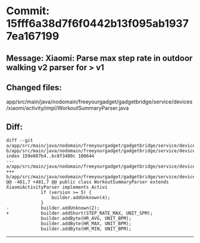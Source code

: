 # Commit: 15fff6a38d7f6f0442b13f095ab19377ea167199
## Message: Xiaomi: Parse max step rate in outdoor walking v2 parser for > v1
## Changed files:
app/src/main/java/nodomain/freeyourgadget/gadgetbridge/service/devices/xiaomi/activity/impl/WorkoutSummaryParser.java

## Diff:
```
diff --git a/app/src/main/java/nodomain/freeyourgadget/gadgetbridge/service/devices/xiaomi/activity/impl/WorkoutSummaryParser.java b/app/src/main/java/nodomain/freeyourgadget/gadgetbridge/service/devices/xiaomi/activity/impl/WorkoutSummaryParser.java
index 159e087b4..bc8f3480c 100644
--- a/app/src/main/java/nodomain/freeyourgadget/gadgetbridge/service/devices/xiaomi/activity/impl/WorkoutSummaryParser.java
+++ b/app/src/main/java/nodomain/freeyourgadget/gadgetbridge/service/devices/xiaomi/activity/impl/WorkoutSummaryParser.java
@@ -481,7 +481,7 @@ public class WorkoutSummaryParser extends XiaomiActivityParser implements Activi
             if (version >= 5) {
                 builder.addUnknown(4);
             }
-            builder.addUnknown(2);
+            builder.addShort(STEP_RATE_MAX, UNIT_SPM);
             builder.addByte(HR_AVG, UNIT_BPM);
             builder.addByte(HR_MAX, UNIT_BPM);
             builder.addByte(HR_MIN, UNIT_BPM);
```
-----------------------------------
